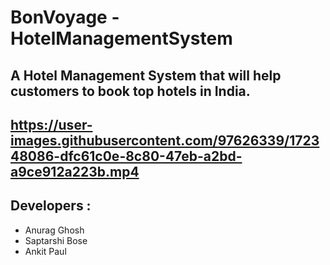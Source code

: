 # BonVoyage - HotelManagementSystem
A Hotel Management System that will help customers to book top hotels in India.
---

https://user-images.githubusercontent.com/97626339/172348086-dfc61c0e-8c80-47eb-a2bd-a9ce912a223b.mp4
---

Developers :
---

- Anurag Ghosh
- Saptarshi Bose
- Ankit Paul
